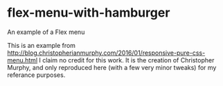# flex-menu-with-hamburger
An example of a Flex menu

This is an example from http://blog.christopherianmurphy.com/2016/01/responsive-pure-css-menu.html
I claim no credit for this work. It is the creation of Christopher Murphy, and only reproduced here (with a few very minor tweaks) for my referance purposes.
